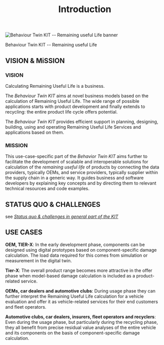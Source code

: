 ﻿---
id: introduction
title: Introduction
description: Behaviour Twin KIT
---

<div style={{display:'block'}}>
  <div style={{display:'inline-block', verticalAlign:'top'}}>

![Behaviour Twin KIT -- Remaining useful Life banner](@site/static/img/kit-icons/behaviour-twin-rul-kit-icon-mini.svg)

  </div>
  <div style={{display:'inline-block', fontSize:17, color:'rgb(255,166,1)', marginLeft:7, verticalAlign:'top', paddingTop:6}}>
Behaviour Twin KIT -- Remaining useful Life
  </div>
</div>

## VISION & MiSSION

### VISION

Calculating Remaining Useful Life is a business.

The *Behaviour Twin KIT*  aims at novel business models based on the calculation of Remaining Useful Life. The wide range of possible applications starts with product development and finally extends to recycling: the entire product life cycle offers potential.

The *Behaviour Twin KIT* provides efficient support in planning, designing, building, using and operating Remaining Useful Life Services and applications based on them.

### MISSION

This use-case-specific part of the *Behavior Twin KIT* aims further to facilitate the development of scalable and interoperable
solutions for calculation of the *remaining useful life* of products by connecting the data providers, typically OEMs, and service providers, typically supplier
within the supply chain in a generic way. It guides business and software developers
by explaining key concepts and by directing them to relevant technical resources and code examples.

## STATUS QUO & CHALLENGES

see [*Status quo & challenges in general part of the KIT*](../../../adoption-view/introduction.md#status-quo--challenge)

## USE CASES

**OEM, TIER-X**: In the early development phase, components can be designed using digital prototypes based on component-specific damage calculation. The load data required for this comes from simulation or measurement in the digital twin.

**Tier-X**: The overall product range becomes more attractive in the offer phase when model-based damage calculation is included as a product-related service.

**OEMs, car dealers and automotive clubs**: During usage phase they can further interpret the Remaining Useful Life calculation for a vehicle evaluation and offer it as vehicle-related services for their end customers and fleet operators.

**Automotive clubs, car dealers, insurers, fleet operators and recyclers**: Even during the usage phase, but particularly during the recycling phase, they all benefit from precise residual value analyses of the entire vehicle and its components on the basis of component-specific damage calculation.

